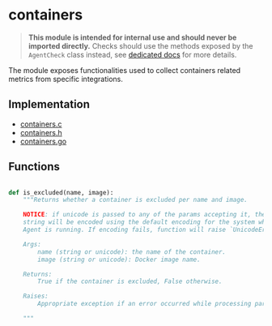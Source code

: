 # containers

> **This module is intended for internal use and should never be imported directly.**
> Checks should use the methods exposed by the `AgentCheck` class instead, see
> [dedicated docs](https://datadog-checks-base.readthedocs.io/en/latest/) for
> more details.

The module exposes functionalities used to collect containers related metrics
from specific integrations.

## Implementation

* [containers.c](/six/common/builtins/containers.c)
* [containers.h](/six/common/builtins/containers.h)
* [containers.go](/pkg/collector/python/containers.go)

## Functions

```python

def is_excluded(name, image):
    """Returns whether a container is excluded per name and image.

    NOTICE: if unicode is passed to any of the params accepting it, the
    string will be encoded using the default encoding for the system where the
    Agent is running. If encoding fails, function will raise `UnicodeError`.

    Args:
        name (string or unicode): the name of the container.
        image (string or unicode): Docker image name.

    Returns:
        True if the container is excluded, False otherwise.

    Raises:
        Appropriate exception if an error occurred while processing params.

    """
